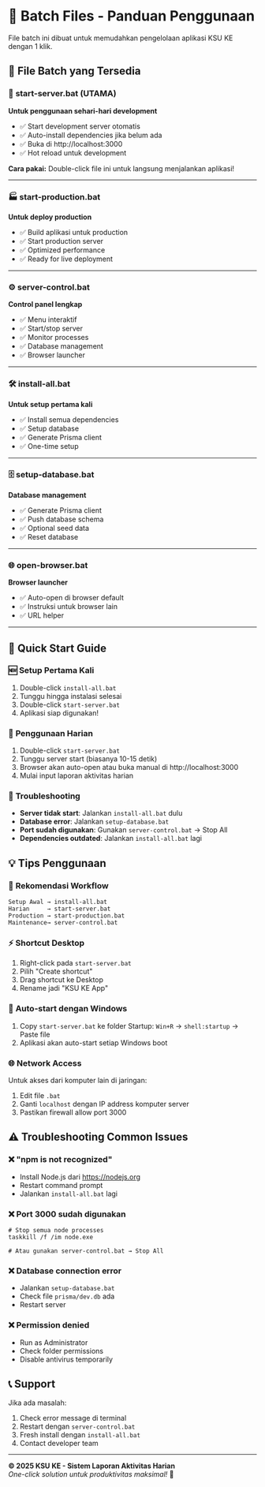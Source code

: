 # 🚀 Batch Files - Panduan Penggunaan

File batch ini dibuat untuk memudahkan pengelolaan aplikasi KSU KE dengan 1 klik.

## 📁 File Batch yang Tersedia

### 🎯 **start-server.bat** (UTAMA)
**Untuk penggunaan sehari-hari development**
- ✅ Start development server otomatis
- ✅ Auto-install dependencies jika belum ada
- ✅ Buka di http://localhost:3000
- ✅ Hot reload untuk development

**Cara pakai:** Double-click file ini untuk langsung menjalankan aplikasi!

---

### 🏭 **start-production.bat**
**Untuk deploy production**
- ✅ Build aplikasi untuk production
- ✅ Start production server
- ✅ Optimized performance
- ✅ Ready for live deployment

---

### ⚙️ **server-control.bat**
**Control panel lengkap**
- ✅ Menu interaktif
- ✅ Start/stop server
- ✅ Monitor processes
- ✅ Database management
- ✅ Browser launcher

---

### 🛠️ **install-all.bat**
**Untuk setup pertama kali**
- ✅ Install semua dependencies
- ✅ Setup database
- ✅ Generate Prisma client
- ✅ One-time setup

---

### 🗄️ **setup-database.bat**
**Database management**
- ✅ Generate Prisma client
- ✅ Push database schema
- ✅ Optional seed data
- ✅ Reset database

---

### 🌐 **open-browser.bat**
**Browser launcher**
- ✅ Auto-open di browser default
- ✅ Instruksi untuk browser lain
- ✅ URL helper

---

## 🎯 Quick Start Guide

### 🆕 **Setup Pertama Kali**
1. Double-click `install-all.bat`
2. Tunggu hingga instalasi selesai
3. Double-click `start-server.bat`
4. Aplikasi siap digunakan!

### 📅 **Penggunaan Harian**
1. Double-click `start-server.bat`
2. Tunggu server start (biasanya 10-15 detik)
3. Browser akan auto-open atau buka manual di http://localhost:3000
4. Mulai input laporan aktivitas harian

### 🔧 **Troubleshooting**
- **Server tidak start**: Jalankan `install-all.bat` dulu
- **Database error**: Jalankan `setup-database.bat`
- **Port sudah digunakan**: Gunakan `server-control.bat` → Stop All
- **Dependencies outdated**: Jalankan `install-all.bat` lagi

## 💡 Tips Penggunaan

### 🎯 **Rekomendasi Workflow**
```
Setup Awal → install-all.bat
Harian     → start-server.bat  
Production → start-production.bat
Maintenance→ server-control.bat
```

### ⚡ **Shortcut Desktop**
1. Right-click pada `start-server.bat`
2. Pilih "Create shortcut"
3. Drag shortcut ke Desktop
4. Rename jadi "KSU KE App"

### 🔄 **Auto-start dengan Windows**
1. Copy `start-server.bat` ke folder Startup:
   `Win+R` → `shell:startup` → Paste file
2. Aplikasi akan auto-start setiap Windows boot

### 🌐 **Network Access**
Untuk akses dari komputer lain di jaringan:
1. Edit file `.bat`
2. Ganti `localhost` dengan IP address komputer server
3. Pastikan firewall allow port 3000

## ⚠️ Troubleshooting Common Issues

### ❌ **"npm is not recognized"**
- Install Node.js dari https://nodejs.org
- Restart command prompt
- Jalankan `install-all.bat` lagi

### ❌ **Port 3000 sudah digunakan**
```batch
# Stop semua node processes
taskkill /f /im node.exe

# Atau gunakan server-control.bat → Stop All
```

### ❌ **Database connection error**
- Jalankan `setup-database.bat`
- Check file `prisma/dev.db` ada
- Restart server

### ❌ **Permission denied**
- Run as Administrator
- Check folder permissions
- Disable antivirus temporarily

## 📞 Support

Jika ada masalah:
1. Check error message di terminal
2. Restart dengan `server-control.bat`
3. Fresh install dengan `install-all.bat`
4. Contact developer team

---

**© 2025 KSU KE - Sistem Laporan Aktivitas Harian**  
*One-click solution untuk produktivitas maksimal!* 🚀

